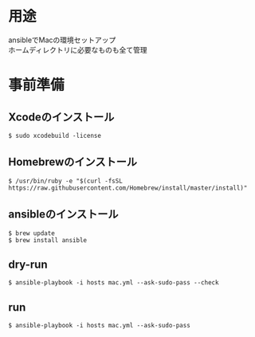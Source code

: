 #  用途   
ansibleでMacの環境セットアップ  
ホームディレクトリに必要なものも全て管理  

# 事前準備  
## Xcodeのインストール  
````
$ sudo xcodebuild -license  
````

## Homebrewのインストール  
````
$ /usr/bin/ruby -e "$(curl -fsSL https://raw.githubusercontent.com/Homebrew/install/master/install)"  
````

## ansibleのインストール  
````
$ brew update  
$ brew install ansible
````

## dry-run  
````
$ ansible-playbook -i hosts mac.yml --ask-sudo-pass --check  
````

## run  
````
$ ansible-playbook -i hosts mac.yml --ask-sudo-pass   
````
